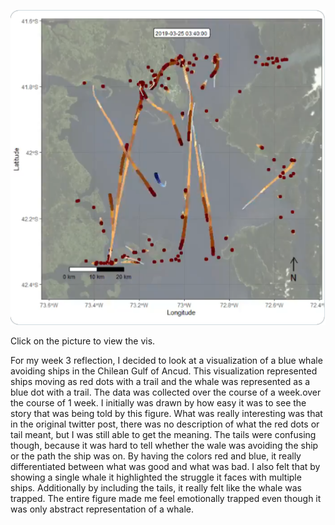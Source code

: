 [![Whale Avoiding Ships](vis/whales.png)](https://twitter.com/i/status/1356703048270249985)

Click on the picture to view the vis.

For my week 3 reflection, I decided to look at a visualization of a blue whale avoiding ships in the Chilean Gulf of Ancud. This visualization represented ships moving as red dots with a trail and the whale was represented as a blue dot with a trail. The data was collected over the course of a week.over the course of 1 week. I initially was drawn by how easy it was to see the story that was being told by this figure. What was really interesting was that in the original twitter post, there was no description of what the red dots or tail meant, but I was still able to get the meaning. The tails were confusing though, because it was hard to tell whether the wale was avoiding the ship or the path the ship was on. By having the colors red and blue, it really differentiated between what was good and what was bad. I also felt that by showing a single whale it highlighted the struggle it faces with multiple ships. Additionally by including the tails, it really felt like the whale was trapped. The entire figure made me feel emotionally trapped even though it was only abstract representation of a whale.
